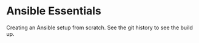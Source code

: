 # Ansible Essentials

Creating an Ansible setup from scratch. See the git history to see the build up.
